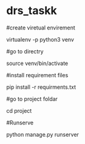 # drs_taskk


#create viretual envirement 

virtualenv -p python3 venv

#go to directry 

source venv/bin/activate

#install requirement files

pip install -r requirments.txt

#go to project foldar

cd project

#Runserve

python manage.py runserver
